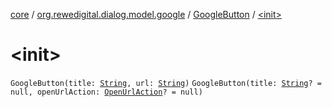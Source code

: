 [core](../../index.md) / [org.rewedigital.dialog.model.google](../index.md) / [GoogleButton](index.md) / [&lt;init&gt;](./-init-.md)

# &lt;init&gt;

`GoogleButton(title: `[`String`](https://kotlinlang.org/api/latest/jvm/stdlib/kotlin/-string/index.html)`, url: `[`String`](https://kotlinlang.org/api/latest/jvm/stdlib/kotlin/-string/index.html)`)`
`GoogleButton(title: `[`String`](https://kotlinlang.org/api/latest/jvm/stdlib/kotlin/-string/index.html)`? = null, openUrlAction: `[`OpenUrlAction`](../-open-url-action/index.md)`? = null)`